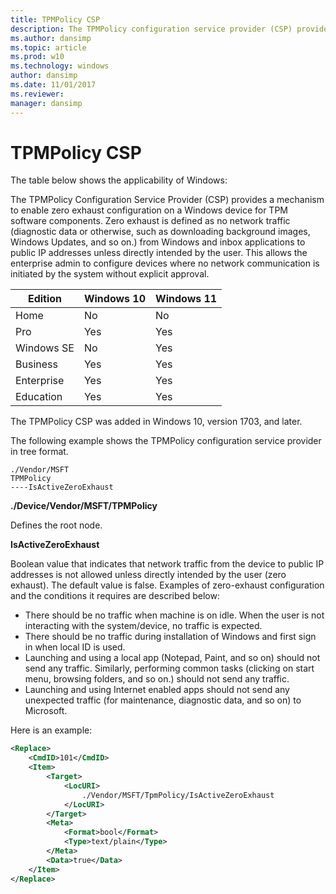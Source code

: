 ```yaml
---
title: TPMPolicy CSP
description: The TPMPolicy configuration service provider (CSP) provides a mechanism to enable zero-exhaust configuration on a Windows device for TPM software components.
ms.author: dansimp
ms.topic: article
ms.prod: w10
ms.technology: windows
author: dansimp
ms.date: 11/01/2017
ms.reviewer: 
manager: dansimp
---
```


# TPMPolicy CSP

The table below shows the applicability of Windows:

The TPMPolicy Configuration Service Provider (CSP) provides a mechanism to enable zero exhaust configuration on a Windows device for TPM software components. Zero exhaust is defined as no network traffic (diagnostic data or otherwise, such as downloading background images, Windows Updates, and so on.) from Windows and inbox applications to public IP addresses unless directly intended by the user. This allows the enterprise admin to configure devices where no network communication is initiated by the system without explicit approval.

|Edition|Windows 10|Windows 11|
|--- |--- |--- |
|Home|No|No|
|Pro|Yes|Yes|
|Windows SE|No|Yes|
|Business|Yes|Yes|
|Enterprise|Yes|Yes|
|Education|Yes|Yes|

The TPMPolicy CSP was added in Windows 10, version 1703, and later.

The following example shows the TPMPolicy configuration service provider in tree format.
```
./Vendor/MSFT
TPMPolicy
----IsActiveZeroExhaust
```
<a href="" id="--device-vendor-msft-tpmpolicy"></a>**./Device/Vendor/MSFT/TPMPolicy**  
<p>Defines the root node.</p>

<a href="" id="isactivezeroexhaust"></a>**IsActiveZeroExhaust**  
<p>Boolean value that indicates that network traffic from the device to public IP addresses is not allowed unless directly intended by the user (zero exhaust). The default value is false. Examples of zero-exhaust configuration and the conditions it requires are described below:</p>

<ul>
<li>There should be no traffic when machine is on idle. When the user is not interacting with the system/device, no traffic is expected. </li>
<li>There should be no traffic during installation of Windows and first sign in when local ID is used.</li>
<li>Launching and using a local app (Notepad, Paint, and so on) should not send any traffic. Similarly, performing common tasks (clicking on start menu, browsing folders, and so on.) should not send any traffic.</li>
<li>Launching and using Internet enabled apps should not send any unexpected traffic (for maintenance, diagnostic data, and so on) to Microsoft.</li>
</ul>

Here is an example:

```xml
<Replace>
    <CmdID>101</CmdID>
    <Item>
        <Target>
            <LocURI>
                ./Vendor/MSFT/TpmPolicy/IsActiveZeroExhaust
            </LocURI>
        </Target>
        <Meta>
            <Format>bool</Format>
            <Type>text/plain</Type>
        </Meta>
        <Data>true</Data>
    </Item>
</Replace>
```
